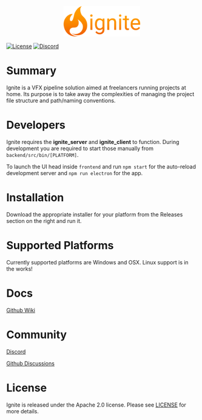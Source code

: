 <p align="center">
  <img src="frontend/public/media/logo_type.png" style="max-height:80px" />
</p>

[![License](https://img.shields.io/badge/License-Apache%202.0-rgb%28252%2C%20140%2C%203%29.svg)](https://github.com/georgesavvas/ignite/blob/main/LICENSE)
[![Discord](https://img.shields.io/discord/1022924444261429269?logo=discord&logoColor=rgb%28252%2C%20140%2C%203%29)](https://discord.gg/2HWQduERrJ)

# Summary
Ignite is a VFX pipeline solution aimed at freelancers running projects at home. Its purpose is to take away the complexities of managing the project file structure and path/naming conventions.

# Developers

Ignite requires the **ignite_server** and **ignite_client** to function. During development you are required to start those manually from `backend/src/bin/[PLATFORM]`.

To launch the UI head inside `frontend` and run `npm start` for the auto-reload development server and `npm run electron` for the app.

# Installation
Download the appropriate installer for your platform from the Releases section on the right and run it.

# Supported Platforms
Currently supported platforms are Windows and OSX. Linux support is in the works!

# Docs
[Github Wiki](https://github.com/georgesavvas/ignite/wiki)

# Community
[Discord](https://discord.gg/2HWQduERrJ)

[Github Discussions](https://github.com/georgesavvas/ignite/discussions)

# License
Ignite is released under the Apache 2.0 license. Please see [LICENSE](https://github.com/georgesavvas/ignite/blob/main/LICENSE) for more details.
